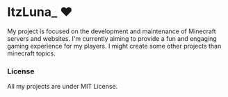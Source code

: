 # ItzLuna_ ❤️
My project is focused on the development and maintenance of Minecraft servers and websites. I'm currently aiming to provide a fun and engaging gaming experience for my players. I might create some other projects than minecraft topics.
### License
All my projects are under MIT License.
